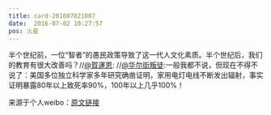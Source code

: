 ```yaml
---
title: card-201607021007
date:  2016-07-02 10:27:57
pos: 火星
---
```

半个世纪前，一位“智者”的愚民政策导致了这一代人文化素质。半个世纪后，我们的教育有很大改善吗？//<a href='/n/賀運恩'>@賀運恩</a>: //<a href='/n/华尔街叛徒'>@华尔街叛徒</a>:一般我都不说，但现在不得不说了：美国多位独立科学家多年研究确凿证明，家用电灯电线不断发出辐射，事实证明暴露80年以上致死率90%，100年以上几乎100%！

来源于个人weibo：[原文链接](https://m.weibo.cn/status/DCUy3uH7D?mblogid=DCUy3uH7D)